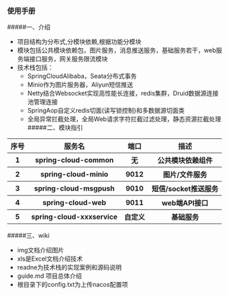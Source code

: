 ### 使用手册

#####一、介绍
- 项目结构为分布式,分模块依赖,根据功能分模块
- 模块包括公共模块依赖包，图片服务，消息推送服务，基础服务若干，web服务端接口服务，网关服务限流模块
- 技术栈包括：
    - SpringCloudAlibaba，Seata分布式事务
    - Minio作为图片服务器，Aliyun短信推送
    - Netty结合Websocket实现高性能长连接，redis集群，Druid数据源连接池管理连接
    - SpringAop自定义redis切面(读写锁控制)和多数据源切面类
    - 全局异常拦截处理，全局Web请求字符拦截过滤处理，静态资源拦截处理
#####二、模块指引

<table>
        <tr>
            <th>序号</th>
            <th>服务名</th>
            <th>端口</th>
            <th>描述</th>
        </tr>
        <tr>
            <th>1</th>
            <th>spring-cloud-common</th>
            <th>无</th>
            <th>公共模块依赖组件</th>
        </tr>
        <tr>
            <th>2</th>
            <th>spring-cloud-minio</th>
            <th>9012</th>
            <th>图片/文件服务</th>
        </tr>
        <tr>
            <th>3</th>
            <th>spring-cloud-msgpush</th>
            <th>9010</th>
            <th>短信/socket推送服务</th>
        </tr>
         <tr>
                    <th>4</th>
                    <th>spring-cloud-web</th>
                    <th>9011</th>
                    <th>web端API接口</th>
         </tr>
         <tr>
                             <th>5</th>
                             <th>spring-cloud-xxxservice</th>
                             <th>自定义</th>
                             <th>基础服务</th>
         </tr>
</table> 

#####三、wiki
- img文档介绍图片
- xls是Excel文档介绍技术
- readne为技术栈的实现案例和源码说明
- guide.md 项目总体介绍
- 根目录下的config.txt为上传nacos配置项